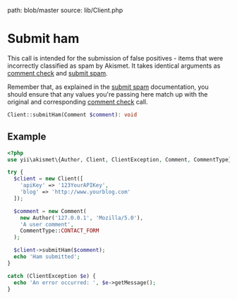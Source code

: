 path: blob/master
source: lib/Client.php

# Submit ham
This call is intended for the submission of false positives - items that were incorrectly classified as spam by Akismet. It takes identical arguments as [comment check](comment-check.md) and [submit spam](submit-spam.md).

Remember that, as explained in the [submit spam](submit-spam.md) documentation, you should ensure that any values you're passing here match up with the original and corresponding [comment check](comment-check.md) call.

```php
Client::submitHam(Comment $comment): void
```

## Example

```php
<?php
use yii\akismet\{Author, Client, ClientException, Comment, CommentType};

try {
  $client = new Client([
    'apiKey' => '123YourAPIKey',
    'blog' => 'http://www.yourblog.com'
  ]);

  $comment = new Comment(
    new Author('127.0.0.1', 'Mozilla/5.0'),
    'A user comment',
    CommentType::CONTACT_FORM
  );

  $client->submitHam($comment);
  echo 'Ham submitted';
}

catch (ClientException $e) {
  echo 'An error occurred: ', $e->getMessage();
}
```
